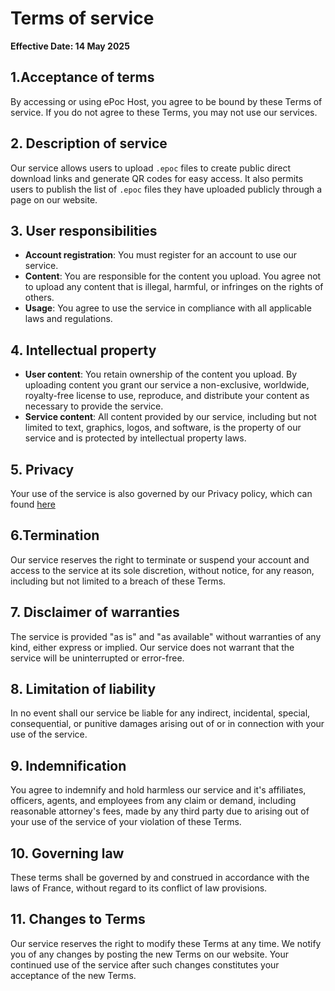 # Terms of service

**Effective Date: 14 May 2025**

## 1.Acceptance of terms

By accessing or using ePoc Host, you agree to be bound by these Terms of service. If you do not agree to these Terms, you may not use our services.

## 2. Description of service

Our service allows users to upload `.epoc` files to create public direct download links and generate QR codes for easy access. It also permits users to publish the list of `.epoc` files they have uploaded publicly through a page on our website.

## 3. User responsibilities

- **Account registration**: You must register for an account to use our service.
- **Content**: You are responsible for the content you upload. You agree not to upload any content that is illegal, harmful, or infringes on the rights of others.
- **Usage**: You agree to use the service in compliance with all applicable laws and regulations.

## 4. Intellectual property

- **User content**: You retain ownership of the content you upload. By uploading content you grant our service a non-exclusive, worldwide, royalty-free license to use, reproduce, and distribute your content as necessary to provide the service.
- **Service content**: All content provided by our service, including but not limited to text, graphics, logos, and software, is the property of our service and is protected by intellectual property laws.

## 5. Privacy

Your use of the service is also governed by our Privacy policy, which can found [here](/privacy)

## 6.Termination

Our service reserves the right to terminate or suspend your account and access to the service at its sole discretion, without notice, for any reason, including but not limited to a breach of these Terms.

## 7. Disclaimer of warranties

The service is provided "as is" and "as available" without warranties of any kind, either express or implied. Our service does not warrant that the service will be uninterrupted or error-free.

## 8. Limitation of liability

In no event shall our service be liable for any indirect, incidental, special, consequential, or punitive damages arising out of or in connection with your use of the service.

## 9. Indemnification

You agree to indemnify and hold harmless our service and it's affiliates, officers, agents, and employees from any claim or demand, including reasonable attorney's fees, made by any third party due to arising out of your use of the service of your violation of these Terms.

## 10. Governing law

These terms shall be governed by and construed in accordance with the laws of France, without regard to its conflict of law provisions.

## 11. Changes to Terms

Our service reserves the right to modify these Terms at any time. We notify you of any changes by posting the new Terms on our website. Your continued use of the service after such changes constitutes your acceptance of the new Terms.

<!-- ## 12. Contact information

If you have any question about these Terms, please contact us at . -->

